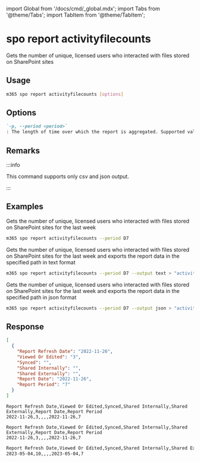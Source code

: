 <!-- DISCLAIMER: All secrets, passwords, and sensitive values in this document are examples only and not real credentials. -->
import Global from '/docs/cmd/_global.mdx';
import Tabs from '@theme/Tabs';
import TabItem from '@theme/TabItem';

# spo report activityfilecounts

Gets the number of unique, licensed users who interacted with files stored on SharePoint sites

## Usage

```sh
m365 spo report activityfilecounts [options]
```

## Options

```md definition-list
`-p, --period <period>`
: The length of time over which the report is aggregated. Supported values `D7`, `D30`, `D90`, `D180`.
```

<Global />

## Remarks

:::info

This command supports only csv and json output.

:::

## Examples

Gets the number of unique, licensed users who interacted with files stored on SharePoint sites for the last week

```sh
m365 spo report activityfilecounts --period D7
```

Gets the number of unique, licensed users who interacted with files stored on SharePoint sites for the last week and exports the report data in the specified path in text format

```sh
m365 spo report activityfilecounts --period D7 --output text > "activityfilecounts.txt"
```

Gets the number of unique, licensed users who interacted with files stored on SharePoint sites for the last week and exports the report data in the specified path in json format

```sh
m365 spo report activityfilecounts --period D7 --output json > "activityfilecounts.json"
```

## Response

<Tabs>
  <TabItem value="JSON">

  ```json
  [
    {
      "Report Refresh Date": "2022-11-26",
      "Viewed Or Edited": "3",
      "Synced": "",
      "Shared Internally": "",
      "Shared Externally": "",
      "Report Date": "2022-11-26",
      "Report Period": "7"
    }
  ]
  ```

  </TabItem>
  <TabItem value="Text">

  ```text
  Report Refresh Date,Viewed Or Edited,Synced,Shared Internally,Shared Externally,Report Date,Report Period
  2022-11-26,3,,,,2022-11-26,7
  ```

  </TabItem>
  <TabItem value="CSV">

  ```csv
  Report Refresh Date,Viewed Or Edited,Synced,Shared Internally,Shared Externally,Report Date,Report Period
  2022-11-26,3,,,,2022-11-26,7
  ```

  </TabItem>
  <TabItem value="Markdown">

  ```md
  Report Refresh Date,Viewed Or Edited,Synced,Shared Internally,Shared Externally,Report Date,Report Period
  2023-05-04,10,,,,2023-05-04,7
  ```

  </TabItem>
</Tabs>
